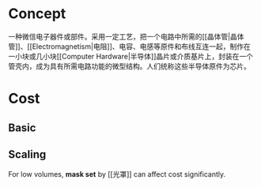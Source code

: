 # Concept
一种微信电子器件或部件。采用一定工艺，把一个电路中所需的[[晶体管|晶体管]]、[[Electromagnetism|电阻]]、电容、电感等原件和布线互连一起，制作在一小块或几小块[[Computer Hardware|半导体]]晶片或介质基片上，封装在一个管壳内，成为具有所需电路功能的微型结构。人们统称这些半导体原件为芯片。

# Cost
## Basic
## Scaling
For low volumes, **mask set** by [[光罩]] can affect cost significantly.  